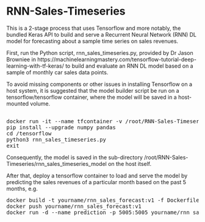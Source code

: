 # RNN-Sales-Timeseries
This is a 2-stage process that uses Tensorflow and more notably, the bundled Keras API to build and serve a Recurrent Neural Network (RNN) DL model for forecasting about a sample time series on sales revenues.
<p>
First, run the Python script, rnn_sales_timeseries.py, provided by Dr Jason Browniee in https://machinelearningmastery.com/tensorflow-tutorial-deep-learning-with-tf-keras/ to build and evaluate an RNN DL model based on a sample of monthly car sales data points.
<p>
To avoid missing components or other issues in installing Tensorflow on a host system, it is suggested that the model builder script be run on a tensorflow/tensorflow container, where the model will be saved in a host-mounted volume.
<p>
<pre> 
docker run -it --name tfcontainer -v /root/RNN-Sales-Timeseries:/tensorflow tensorflow/tensorflow
pip install --upgrade numpy pandas
cd /tensorflow
python3 rnn_sales_timeseries.py
exit
</pre>
Consequently, the model is saved in the sub-directory /root/RNN-Sales-Timeseries/rnn_sales_timeseries_model on the host itself.
<p>
<p>
After that, deploy a tensorflow container to load and serve the model by predicting the sales revenues of a particular month based on the past 5 months, e.g.
<p>
<pre>
docker build -t yourname/rnn_sales_forecast:v1 -f Dockerfile .
docker push yourname/rnn_sales_forecast:v1
docker run -d --name prediction -p 5005:5005 yourname/rnn_sales_forecast:v1
</pre>
